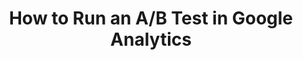 ---
link: https://neilpatel.com/blog/how-to-run-an-ab-test-in-google-analytics/
authors: Brad Smith
title: How to Run an A/B Test in Google Analytics
pub_date: 
source: NeilPatel.com Blog
---